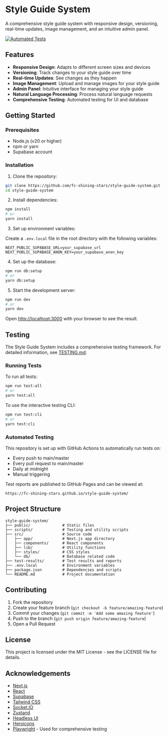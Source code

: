# Style Guide System

A comprehensive style guide system with responsive design, versioning, real-time updates, image management, and an intuitive admin panel.

[![Automated Tests](https://github.com/fc-shining-stars/style-guide-system/actions/workflows/automated-tests.yml/badge.svg)](https://github.com/fc-shining-stars/style-guide-system/actions/workflows/automated-tests.yml)

## Features

- **Responsive Design**: Adapts to different screen sizes and devices
- **Versioning**: Track changes to your style guide over time
- **Real-time Updates**: See changes as they happen
- **Image Management**: Upload and manage images for your style guide
- **Admin Panel**: Intuitive interface for managing your style guide
- **Natural Language Processing**: Process natural language requests
- **Comprehensive Testing**: Automated testing for UI and database

## Getting Started

### Prerequisites

- Node.js (v20 or higher)
- npm or yarn
- Supabase account

### Installation

1. Clone the repository:

```bash
git clone https://github.com/fc-shining-stars/style-guide-system.git
cd style-guide-system
```

2. Install dependencies:

```bash
npm install
# or
yarn install
```

3. Set up environment variables:

Create a `.env.local` file in the root directory with the following variables:

```
NEXT_PUBLIC_SUPABASE_URL=your_supabase_url
NEXT_PUBLIC_SUPABASE_ANON_KEY=your_supabase_anon_key
```

4. Set up the database:

```bash
npm run db:setup
# or
yarn db:setup
```

5. Start the development server:

```bash
npm run dev
# or
yarn dev
```

Open [http://localhost:3000](http://localhost:3000) with your browser to see the result.

## Testing

The Style Guide System includes a comprehensive testing framework. For detailed information, see [TESTING.md](TESTING.md).

### Running Tests

To run all tests:

```bash
npm run test:all
# or
yarn test:all
```

To use the interactive testing CLI:

```bash
npm run test:cli
# or
yarn test:cli
```

### Automated Testing

This repository is set up with GitHub Actions to automatically run tests on:
- Every push to main/master
- Every pull request to main/master
- Daily at midnight
- Manual triggering

Test reports are published to GitHub Pages and can be viewed at:
```
https://fc-shining-stars.github.io/style-guide-system/
```

## Project Structure

```
style-guide-system/
├── public/              # Static files
├── scripts/             # Testing and utility scripts
├── src/                 # Source code
│   ├── app/             # Next.js app directory
│   ├── components/      # React components
│   ├── lib/             # Utility functions
│   ├── styles/          # CSS styles
│   └── db/              # Database related code
├── test-results/        # Test results and reports
├── .env.local           # Environment variables
├── package.json         # Dependencies and scripts
└── README.md            # Project documentation
```

## Contributing

1. Fork the repository
2. Create your feature branch (`git checkout -b feature/amazing-feature`)
3. Commit your changes (`git commit -m 'Add some amazing feature'`)
4. Push to the branch (`git push origin feature/amazing-feature`)
5. Open a Pull Request

## License

This project is licensed under the MIT License - see the LICENSE file for details.

## Acknowledgements

- [Next.js](https://nextjs.org/)
- [React](https://reactjs.org/)
- [Supabase](https://supabase.io/)
- [Tailwind CSS](https://tailwindcss.com/)
- [Socket.IO](https://socket.io/)
- [Zustand](https://github.com/pmndrs/zustand)
- [Headless UI](https://headlessui.dev/)
- [Heroicons](https://heroicons.com/)
- [Playwright](https://playwright.dev/) - Used for comprehensive testing
